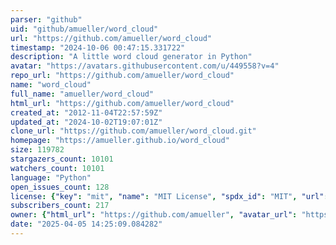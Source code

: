 ```yaml
---
parser: "github"
uid: "github/amueller/word_cloud"
url: "https://github.com/amueller/word_cloud"
timestamp: "2024-10-06 00:47:15.331722"
description: "A little word cloud generator in Python"
avatar: "https://avatars.githubusercontent.com/u/449558?v=4"
repo_url: "https://github.com/amueller/word_cloud"
name: "word_cloud"
full_name: "amueller/word_cloud"
html_url: "https://github.com/amueller/word_cloud"
created_at: "2012-11-04T22:57:59Z"
updated_at: "2024-10-02T19:07:01Z"
clone_url: "https://github.com/amueller/word_cloud.git"
homepage: "https://amueller.github.io/word_cloud"
size: 119782
stargazers_count: 10101
watchers_count: 10101
language: "Python"
open_issues_count: 128
license: {"key": "mit", "name": "MIT License", "spdx_id": "MIT", "url": "https://api.github.com/licenses/mit", "node_id": "MDc6TGljZW5zZTEz"}
subscribers_count: 217
owner: {"html_url": "https://github.com/amueller", "avatar_url": "https://avatars.githubusercontent.com/u/449558?v=4", "login": "amueller", "type": "User"}
date: "2025-04-05 14:25:09.084282"
---
```

